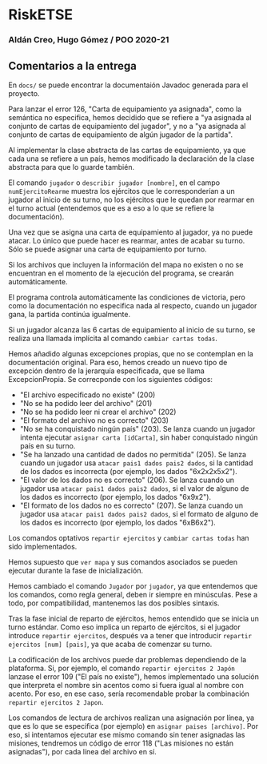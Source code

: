 # RiskETSE

### Aldán Creo, Hugo Gómez / POO 2020-21

## Comentarios a la entrega

En `docs/` se puede encontrar la documentaión Javadoc generada para el proyecto. 

Para lanzar el error 126, "Carta de equipamiento ya asignada", como la semántica no especifica, hemos decidido que se refiere a "ya asignada al conjunto de cartas de equipamiento del jugador", y no a "ya asignada al conjunto de cartas de equipamiento de algún jugador de la partida".

Al implementar la clase abstracta de las cartas de equipamiento, ya que cada una se refiere a un país, hemos modificado la declaración de la clase abstracta para que lo guarde también.

El comando `jugador` o `describir jugador [nombre]`, en el campo `numEjercitoRearme` muestra los ejércitos que le corresponderían a un jugador al inicio de su turno, no los ejércitos que le quedan por rearmar en el turno actual (entendemos que es a eso a lo que se refiere la documentación).

Una vez que se asigna una carta de equipamiento al jugador, ya no puede atacar. Lo único que puede hacer es rearmar, antes de acabar su turno. Sólo se puede asignar una carta de equipamiento por turno.

Si los archivos que incluyen la información del mapa no existen o no se encuentran en el momento de la ejecución del programa, se crearán automáticamente.

El programa controla automáticamente las condiciones de victoria, pero como la documentación no especifica nada al respecto, cuando un jugador gana, la partida continúa igualmente.

Si un jugador alcanza las 6 cartas de equipamiento al inicio de su turno, se realiza una llamada implícita al comando `cambiar cartas todas`.

Hemos añadido algunas excepciones propias, que no se contemplan en la documentación original. Para eso, hemos creado un nuevo tipo de excepción dentro de la jerarquía especificada, que se llama ExcepcionPropia. Se correcponde con los siguientes códigos:

- "El archivo especificado no existe" (200)
- "No se ha podido leer del archivo" (201)
- "No se ha podido leer ni crear el archivo" (202)
- "El formato del archivo no es correcto" (203)
- "No se ha conquistado ningún país" (203). Se lanza cuando un jugador intenta ejecutar `asignar carta [idCarta]`, sin haber conquistado ningún país en su turno.
- "Se ha lanzado una cantidad de dados no permitida" (205). Se lanza cuando un jugador usa `atacar pais1 dados pais2 dados`, si la cantidad de los dados es incorrecta (por ejemplo, los dados "6x2x2x5x2").
- "El valor de los dados no es correcto" (206). Se lanza cuando un jugador usa `atacar pais1 dados pais2 dados`, si el valor de alguno de los dados es incorrecto (por ejemplo, los dados "6x9x2").
- "El formato de los dados no es correcto" (207). Se lanza cuando un jugador usa `atacar pais1 dados pais2 dados`, si el formato de alguno de los dados es incorrecto (por ejemplo, los dados "6xB6x2").

Los comandos optativos `repartir ejercitos` y `cambiar cartas todas` han sido implementados.

Hemos supuesto que `ver mapa` y sus comandos asociados se pueden ejecutar durante la fase de inicialización.

Hemos cambiado el comando `Jugador` por `jugador`, ya que entendemos que los comandos, como regla general, deben ir siempre en minúsculas. Pese a todo, por compatibilidad, mantenemos las dos posibles sintaxis.

Tras la fase inicial de reparto de ejércitos, hemos entendido que se inicia un turno estándar. Como eso implica un reparto de ejércitos, si el jugador introduce `repartir ejercitos`, después va a tener que introducir `repartir ejercitos [num] [pais]`, ya que acaba de comenzar su turno.

La codificación de los archivos puede dar problemas dependiendo de la plataforma. Si, por ejemplo, el comando `repartir ejercitos 2 Japón` lanzase el error 109 ("El país no existe"), hemos implementado una solución que interpreta el nombre sin acentos como si fuera igual al nombre con acento. Por eso, en ese caso, sería recomendable probar la combinación `repartir ejercitos 2 Japon`.

Los comandos de lectura de archivos realizan una asignación por línea, ya que es lo que se especifica (por ejemplo) en `asignar paises [archivo]`. Por eso, si intentamos ejecutar ese mismo comando sin tener asignadas las misiones, tendremos un código de error 118 ("Las misiones no están asignadas"), por cada línea del archivo en sí.